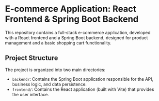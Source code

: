 # E-commerce Application: React Frontend & Spring Boot Backend

This repository contains a full-stack e-commerce application, developed with a React frontend and a Spring Boot backend, designed for product management and a basic shopping cart functionality.

## Project Structure

The project is organized into two main directories:

-   `backend/`: Contains the Spring Boot application responsible for the API, business logic, and data persistence.
-   `frontend/`: Contains the React application (built with Vite) that provides the user interface.
